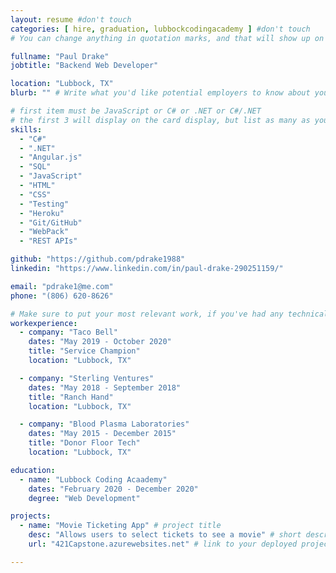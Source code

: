 ```yaml
---
layout: resume #don't touch
categories: [ hire, graduation, lubbockcodingacademy ] #don't touch
# You can change anything in quotation marks, and that will show up on your profile.

fullname: "Paul Drake"
jobtitle: "Backend Web Developer"

location: "Lubbock, TX"
blurb: "" # Write what you'd like potential employers to know about you, and your story of how you became passionate for coding as a career.

# first item must be JavaScript or C# or .NET or C#/.NET
# the first 3 will display on the card display, but list as many as you want, they will be visible on your hire page
skills:
  - "C#"
  - ".NET"
  - "Angular.js"
  - "SQL"
  - "JavaScript"
  - "HTML"
  - "CSS"
  - "Testing"
  - "Heroku"
  - "Git/GitHub"
  - "WebPack"
  - "REST APIs"

github: "https://github.com/pdrake1988"
linkedin: "https://www.linkedin.com/in/paul-drake-290251159/"

email: "pdrake1@me.com"
phone: "(806) 620-8626"

# Make sure to put your most relevant work, if you've had any technical roles or relevant skills like management, etc. Don't worry about putting every job you've had!
workexperience:
  - company: "Taco Bell"
    dates: "May 2019 - October 2020"
    title: "Service Champion"
    location: "Lubbock, TX"

  - company: "Sterling Ventures"
    dates: "May 2018 - September 2018"
    title: "Ranch Hand"
    location: "Lubbock, TX"

  - company: "Blood Plasma Laboratories"
    dates: "May 2015 - December 2015"
    title: "Donor Floor Tech"
    location: "Lubbock, TX"

education:
  - name: "Lubbock Coding Acaademy"
    dates: "February 2020 - December 2020"
    degree: "Web Development"

projects:
  - name: "Movie Ticketing App" # project title
    desc: "Allows users to select tickets to see a movie" # short description of what project does
    url: "421Capstone.azurewebsites.net" # link to your deployed project

---
```

